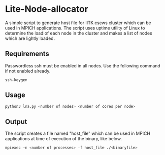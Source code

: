 # Lite-Node-allocator
A simple script to generate host file for IITK csews cluster which can be used in MPICH applications. 
The script uses uptime utility of Linux to determine the load of each node in the cluster and makes a list of nodes which are lightly loaded.

## Requirements
Passwordless ssh must be enabled in all nodes. Use the following command if not enabled already.
```
ssh-keygen
```

## Usage

```python
python3 lna.py <number of nodes> <number of cores per node>
```
## Output
The script creates a file named "host_file" which can be used in MPICH applications at time of execution of the binary, like below.
```bash
mpiexec –n <number of processes> -f host_file ./<binaryfile> 
```
